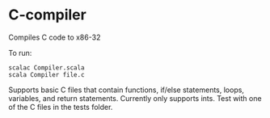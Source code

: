 # C-compiler
Compiles C code to x86-32

To run:

    scalac Compiler.scala
    scala Compiler file.c

Supports basic C files that contain functions, if/else statements, loops, variables, and return statements. Currently only supports ints.
Test with one of the C files in the tests folder.
